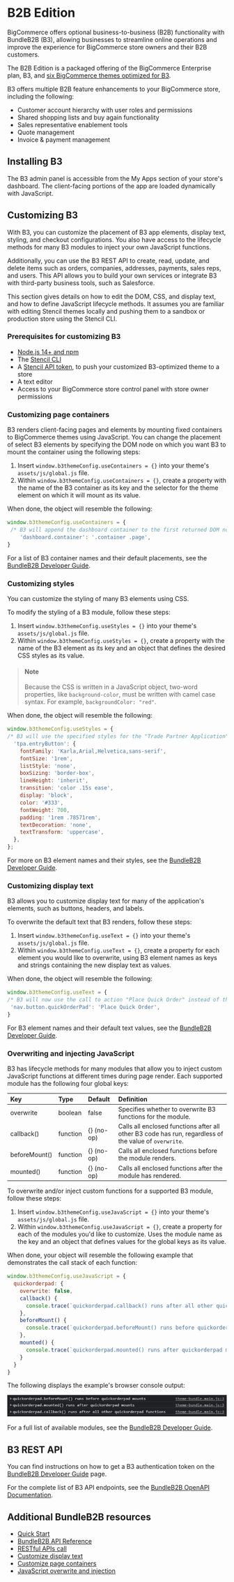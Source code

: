 # B2B Edition 

BigCommerce offers optional business-to-business (B2B) functionality with BundleB2B (B3), allowing businesses to streamline online operations and improve the experience for BigCommerce store owners and their B2B customers.

The B2B Edition is a packaged offering of the BigCommerce Enterprise plan, B3, and [six BigCommerce themes optimized for B3](https://support.bigcommerce.com/s/article/B2B-Edition?language=en_US#themes).

B3 offers multiple B2B feature enhancements to your BigCommerce store, including the following:

- Customer account hierarchy with user roles and permissions
- Shared shopping lists and buy again functionality
- Sales representative enablement tools
- Quote management
- Invoice & payment management

## Installing B3 

The B3 admin panel is accessible from the My Apps section of your store's dashboard. The client-facing portions of the app are loaded dynamically with JavaScript.

## Customizing B3

With B3, you can customize the placement of B3 app elements, display text, styling, and checkout configurations. You also have access to the lifecycle methods for many B3 modules to inject your own JavaScript functions.

Additionally, you can use the B3 REST API to create, read, update, and delete items such as orders, companies, addresses, payments, sales reps, and users. This API allows you to build your own services or integrate B3 with third-party business tools, such as Salesforce.

This section gives details on how to edit the DOM, CSS, and display text, and how to define JavaScript lifecycle methods. It assumes you are familiar with editing Stencil themes locally and pushing them to a sandbox or production store using the Stencil CLI.

### Prerequisites for customizing B3

- [Node.js 14+ and npm](https://nodejs.org/en/download/releases/)
- The [Stencil CLI](/stencil-docs/installing-stencil-cli/installing-stencil)
- A [Stencil API token](https://support.bigcommerce.com/s/article/Store-API-Accounts#creating), to push your customized B3-optimized theme to a store 
- A text editor
- Access to your BigCommerce store control panel with store owner permissions

### Customizing page containers

B3 renders client-facing pages and elements by mounting fixed containers to BigCommerce themes using JavaScript. You can change the placement of select B3 elements by specifying the DOM node on which you want B3 to mount the container using the following steps:

1. Insert `window.b3themeConfig.useContainers = {}` into your theme's `assets/js/global.js` file. 
2. Within `window.b3themeConfig.useContainers = {}`, create a property with the name of the B3 container as its key and the selector for the theme element on which it will mount as its value. 

When done, the object will resemble the following:

```jsx title="Example: Specify a custom mount node for the dashboard container"
window.b3themeConfig.useContainers = {
 /* B3 will append the dashboard container to the first returned DOM node with a class of "page" that is a descendant of an element with the class of "container" */
	'dashboard.container': '.container .page',
}
```

For a list of B3 container names and their default placements, see the [BundleB2B Developer Guide](https://developer.bundleb2b.net/storefront/containers.html).

### Customizing styles

You can customize the styling of many B3 elements using CSS.

To modify the styling of a B3 module, follow these steps:
1. Insert `window.b3themeConfig.useStyles = {}` into your theme's `assets/js/global.js` file. 
2. Within `window.b3themeConfig.useStyles = {}`, create a property with the name of the B3 element as its key and an object that defines the desired CSS styles as its value.

<!-- theme: info -->
> #### Note
> Because the CSS is written in a JavaScript object, two-word properties, like `background-color`, must be written with camel case syntax. For example, `backgroundColor: "red"`.


When done, the object will resemble the following:

```jsx title="Example: Specify custom styles for the TPA button" lineNumbers
window.b3themeConfig.useStyles = {
/* B3 will use the specified styles for the "Trade Partner Application" button that is appended to the secondary navigation menu */
  'tpa.entryButton': {
    fontFamily: 'Karla,Arial,Helvetica,sans-serif',
    fontSize: '1rem',
    listStyle: 'none',
    boxSizing: 'border-box',
    lineHeight: 'inherit',
    transition: 'color .15s ease',
    display: 'block',
    color: '#333',
    fontWeight: 700,
    padding: '1rem .78571rem',
    textDecoration: 'none',
    textTransform: 'uppercase',
  },
};
```

For more on B3 element names and their styles, see the [BundleB2B Developer Guide](https://developer.bundleb2b.net/storefront/styles.html).

### Customizing display text

B3 allows you to customize display text for many of the application's elements, such as buttons, headers, and labels.

To overwrite the default text that B3 renders, follow these steps:

1. Insert `window.b3themeConfig.useText = {}` into your theme's `assets/js/global.js` file. 
2. Within `window.b3themeConfig.useText = {}`, create a property for each element you would like to overwrite, using B3 element names as keys and strings containing the new display text as values.

When done, the object will resemble the following:

```jsx title="Example: Specify custom display text for the quick order button" lineNumbers
window.b3themeConfig.useText = {
/* B3 will now use the call to action "Place Quick Order" instead of the default "Quick Order Pad" for the button that is appended to the secondary navigation menu */
 'nav.button.quickOrderPad': 'Place Quick Order',
}
```

For B3 element names and their default text values, see the [BundleB2B Developer Guide](https://developer.bundleb2b.net/storefront/text.html).

### Overwriting and injecting JavaScript

B3 has lifecycle methods for many modules that allow you to inject custom JavaScript functions at different times during page render. Each supported module has the following four global keys:

| Key | Type | Default | Definition |
|:----|:-----|:--------|:-----------|
| overwrite | boolean | false | Specifies whether to overwrite B3 functions for the module. |
| callback() | function | {} (no-op) | Calls all enclosed functions after all other B3 code has run, regardless of the value of `overwrite`. |
| beforeMount() | function | {} (no-op) | Calls all enclosed functions before the module renders. |
| mounted() | function | {} (no-op) | Calls all enclosed functions after the module has rendered. |

To overwrite and/or inject custom functions for a supported B3 module, follow these steps:

1. Insert `window.b3themeConfig.useJavaScript = {}` into your theme's `assets/js/global.js` file. 
2. Within `window.b3themeConfig.useJavaScript = {}`, create a property for each of the modules you'd like to customize. Uses the module name as the key and an object that defines values for the global keys as its value.

When done, your object will resemble the following example that demonstrates the call stack of each function:

```jsx title="Example: Specify lifecycle method values for the quick order pad module" lineNumbers
window.b3themeConfig.useJavaScript = {
  quickorderpad: {
    overwrite: false,
    callback() {
      console.trace(`quickorderpad.callback() runs after all other quickorderpad functions`);
    },
    beforeMount() {
      console.trace(`quickorderpad.beforeMount() runs before quickorderpad mounts`);
    },
    mounted() {
      console.trace(`quickorderpad.mounted() runs after quickorderpad mounts`);
    }
  }
}
```

The following displays the example's browser console output:

![B3 console log output](https://github.com/bigcommerce/dev-docs/blob/fc576cd09ee4f346d2668d97082a75aeff7ff468/assets/images/B3-console.png?raw=true)

For a full list of available modules, see the [BundleB2B Developer Guide](https://developer.bundleb2b.net/storefront/js.html).

## B3 REST API

You can find instructions on how to get a B3 authentication token on the [BundleB2B Developer Guide](https://developer.bundleb2b.net/storefront/api-call.html) page.

For the complete list of B3 API endpoints, see the [BundleB2B OpenAPI Documentation](https://bundleb2b.stoplight.io/).

## Additional BundleB2B resources

- [Quick Start](https://developer.bundleb2b.net/storefront/quick-start.html)
- [BundleB2B API Reference](https://bundleb2b.stoplight.io/)
- [RESTful APIs call](https://developer.bundleb2b.net/storefront/api-call.html)
- [Customize display text](https://developer.bundleb2b.net/storefront/text.html)
- [Customize page containers](https://developer.bundleb2b.net/storefront/containers.html)
- [JavaScript overwrite and injection](https://developer.bundleb2b.net/storefront/js.html)
